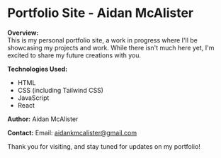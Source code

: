 # Portfolio Site - Aidan McAlister

**Overview:**  
This is my personal portfolio site, a work in progress where I'll be showcasing my projects and work. While there isn't much here yet, I'm excited to share my future creations with you.

**Technologies Used:**

- HTML
- CSS (including Tailwind CSS)
- JavaScript
- React

**Author:**
Aidan McAlister

**Contact:**
Email: [aidankmcalister@gmail.com](mailto:aidankmcalister@gmail.com)

Thank you for visiting, and stay tuned for updates on my portfolio!
